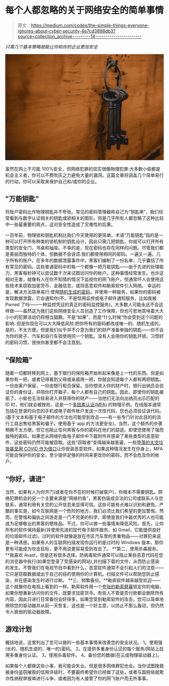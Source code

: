 # 每个人都忽略的关于网络安全的简单事情

> 原文：<https://medium.com/codex/the-simple-things-everyone-ignores-about-cyber-security-4e7cd3888db3?source=collection_archive---------14----------------------->

*只需几个基本策略就能让你和你的企业更加安全*

![](img/227f334a97b13dce786c975b93e2c808.png)

虽然在网上不可能 100%安全，但网络犯罪的现实很像物理犯罪:大多数小偷都是机会主义者，你可以不费吹灰之力避免大量的漏洞。这篇文章将涵盖几个简单易行的行动，你可以采取来保护自己和/或你的企业。

## "万能钥匙"

将账户密码比作物理钥匙并不夸张。常见的密码管理器称自己为“钥匙串”，我们经常看到与数字认证相关的钥匙或锁相关的图形。但是几乎所有人都忽略了这种比较中一些最重要的观点，这对安全性造成了灾难性的后果。

一百年前，物理锁和钥匙机制比我们今天使用的更简单。术语“万能钥匙”指的是一种可以打开所有种类的锁机制的钥匙设计，因此只需几把钥匙，你就可以打开所有类型的安全门、书桌和抽屉。不幸的是，现在密码也存在同样的问题。尽管我们都是美丽而独特的个体，但数据不会说谎:我们都使用相同的密码。一遍又一遍。几乎所有的账户。在多年的数据泄露事件中，黑客们编制了一份名单，几乎囊括了所有常见的密码。这些普通密码中的每一个都像一把万能钥匙——由于先进的处理能力，黑客每秒钟可以尝试数千次来试图访问你的帐户。这种事情经常发生。也许这相对无害，就像有人在你不知情的情况下监视你的网飞账户，但通常坏人会使用这些技术来窃取加密货币、金融信息，或将恶意软件和勒索软件引入网络。
幸运的是，解决方法简单易行:使用[随机生成的密码](https://www.lastpass.com/features/password-generator)，并使用一种服务，如果你的密码被发现数据泄露，它会通知你(不，不是信用监控或电子邮件通知服务，比如我被 Pwned 了吗——一种监控凭证的真正的密码监控服务)。大多数人可能永远不会这样做——虽然这为我们这些网络安全人员创造了工作保障，但也可悲地意味着大大小小的犯罪活动仍将相当猖獗。不是“如果”，而是“什么时候”你会受到这个问题的影响..但是你现在可以大大降低风险:把你所有的密码都改成唯一的、随机生成的。是的，不太方便。但是我们似乎并不介意为我们的财产准备单独的钥匙——你不会为你的房子、汽车和自行车锁使用同一个钥匙。没有人会用你的钥匙开锁。习惯好的密码习惯，很快你甚至都不会注意到。

## “保险箱”

随着一切都转移到网上，基于银行的保险箱开始听起来像是上一代的东西。但是如果你有一把，或者记得看到父母或亲戚用一把，你就会知道每个人都有两把钥匙。一份由客户保留，一份由银行柜员保留。当你想进入你的财产时，银行出纳员会验证你的身份证，并陪你打开箱子，每个人都有自己的钥匙。因此，即使你的钥匙被偷了，小偷也无法轻易进入并获得你的财产——当他们无法向出纳员出示匹配的 ID 时，他们就会被挫败。这是一个[多因素认证(MFA)](https://en.wikipedia.org/wiki/Multi-factor_authentication) 的物理示例。在线版本通常包括在登录时向您的手机或电子邮件帐户发送一次性代码，您也必须验证该代码。(基于文本和基于电子邮件的方法也可能受到攻击——有一些专门针对此目的的流行工具出售给黑客和骗子。使用基于 app 的方法更安全)。当然，这个额外的步骤稍微不太方便。但它也阻止任何黑客与你的密码在他们的踪迹。即使您使用了强而独特的密码，如果您从网络钓鱼电子邮件中下载附件并感染了某些类型的恶意软件，这些密码仍然可能被窃取。这些“窃取者”变得越来越普遍，一些[堕落的太空垃圾甚至用 COVID 作为借口](https://www.proofpoint.com/us/blog/threat-insight/new-redline-stealer-distributed-using-coronavirus-themed-email-campaign)让你安装恶意软件。如果这种情况发生在你身上，MFA 可能会保护你的安全，至少提供足够的时间来更改你的密码，而不会危及你的帐户。

## “你好，请进”

当然，如果有人为你开门(或者在你不在的时候打破窗户)，你根本不需要钥匙。网络犯罪机会的另一个主要来源是“网络钓鱼”，黑客伪装成合法的公司或联系人与您联系，通常利用有关您的公开信息来显得可信。这些可能有点难以识别和避免。严酷的事实是，如今互联网是一个危险的地方，我们必须比我们希望的更加警惕。然而，在警惕和偏执之间游走是一门不完美的科学，即使是我们中最优秀的人也可能成为足够敬业的黑客的牺牲品。不过，你可以做一些事情来降低风险。首先，让你所有的软件保持最新(并使用先进的现代电子邮件服务，如 Gmail，它能提供良好的垃圾邮件过滤)。过时的软件就像是放在市区汽车里的贵重物品——对罪犯来说是一种诱惑。如果有人的互联网扫描发现你运行的是过时的 Windows 版本，那你更有可能成为攻击目标，更不用说更容易受到攻击了。
**第二，使用杀毒服务。**我喜欢 Avast，但是还有很多选择。防病毒软件通常可以阻止某些恶意代码在您的浏览器中执行(如果您登录了受感染的网站),并扫描下载的文件，从而防止感染的发生。不管我们在电视节目中看到什么，恶意软件通常不会引起人们的注意——它只是窃取数据或出于自己的目的使用你的计算机。扫描文件可以帮助您防止感染，并在感染发生时进行诊断。
**三、频繁备份。**勒索软件越来越受欢迎——这个就像你在电视上看到的一样。勒索软件用一个[夸张的勒索屏幕](https://hyphenet.com/ransomware-screenshots/)锁定你的电脑，如果你想重新访问你的文件，就要求加密货币。有些人不管是否付款都会删除所有内容，因此只进行日常备份会好得多，如果您受到勒索软件的攻击，您可以简单地擦除您的驱动器并从前一天恢复。这也是一个好主意，以防止不那么轰动，但仍然令人衰弱的驱动器故障。

## 游戏计划

概括地说，这里列出了您可以做的一些基本事情来改善您的安全状况。
1。使用强(长的、随机生成的、唯一的)密码。
2。在提供多重身份认证的每个服务/网站上启用多重身份认证。
3。使用杀毒软件。
4。备份您的数据(在云或物理驱动器上)。

如果每个人都做这些小事，我可能会失业。但是很多网络罪犯也会。当你试图挽救被身份盗窃摧毁的信用评级时，不要最终希望你已经做了这些，或者与国税局就欺诈性纳税申报单进行斗争，或者因为有人接管了你的网飞账户而无所事事。